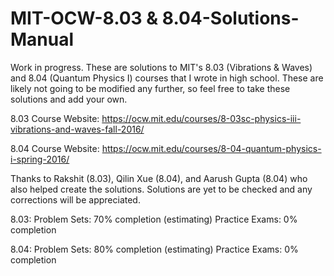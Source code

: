 # MIT-OCW-8.03 & 8.04-Solutions-Manual

Work in progress. These are solutions to MIT's 8.03 (Vibrations & Waves) and 8.04 (Quantum Physics I) courses that I wrote in high school. These are likely not going to be modified any further, so feel free to take these solutions and add your own. 

8.03 Course Website: https://ocw.mit.edu/courses/8-03sc-physics-iii-vibrations-and-waves-fall-2016/

8.04 Course Website: https://ocw.mit.edu/courses/8-04-quantum-physics-i-spring-2016/

Thanks to Rakshit (8.03), Qilin Xue (8.04), and Aarush Gupta (8.04) who also helped create the solutions. Solutions are yet to be checked and any corrections will be appreciated.

8.03:
Problem Sets: 70% completion (estimating)
Practice Exams: 0% completion

8.04:
Problem Sets: 80% completion (estimating)
Practice Exams: 0% completion
